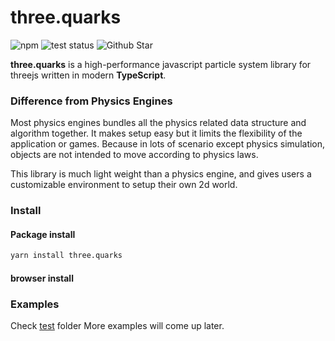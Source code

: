 # three.quarks
![npm](https://img.shields.io/npm/v/three.quarks.svg)
![test status](https://travis-ci.org/Alchemist0823/three.quarks.svg?branch=master)
![Github Star](https://img.shields.io/github/stars/Alchemist0823/three.quarks.svg?style=social)

**three.quarks** is a high-performance javascript particle system library for threejs written in modern **TypeScript**.

### Difference from Physics Engines

Most physics engines bundles all the physics related data structure and 
algorithm together. It makes setup easy but it limits the flexibility of
the application or games. Because in lots of scenario except physics simulation,
objects are not intended to move according to physics laws.

This library is much light weight than a physics engine, and gives users a customizable
environment to setup their own 2d world.

### Install
#### Package install
```bash
yarn install three.quarks
```

#### browser install

### Examples
Check [test](test) folder
More examples will come up later.